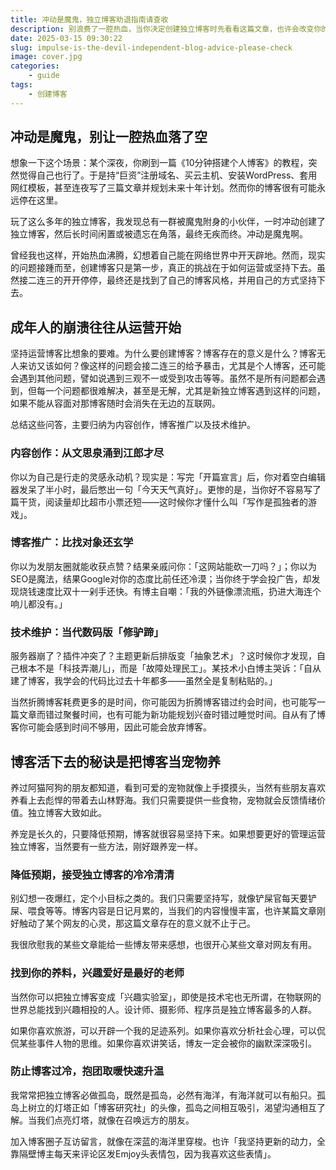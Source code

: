 ```yaml
---
title: 冲动是魔鬼，独立博客劝退指南请查收
description: 别浪费了一腔热血，当你决定创建独立博客时先看看这篇文章，也许会改变你的想法。
date: 2025-03-15 09:30:22
slug: impulse-is-the-devil-independent-blog-advice-please-check
image: cover.jpg
categories:
    - guide
tags: 
    - 创建博客
---
```


## 冲动是魔鬼，别让一腔热血落了空

想象一下这个场景：某个深夜，你刷到一篇《10分钟搭建个人博客》的教程，突然觉得自己也行了。于是持“巨资”注册域名、买云主机、安装WordPress、套用网红模板，甚至连夜写了三篇文章并规划未来十年计划。然而你的博客很有可能永远停在这里。

玩了这么多年的独立博客，我发现总有一群被魔鬼附身的小伙伴，一时冲动创建了独立博客，然后长时间闲置或被遗忘在角落，最终无疾而终。冲动是魔鬼啊。

曾经我也这样，开始热血沸腾，幻想着自己能在网络世界中开天辟地。然而，现实的问题接踵而至，创建博客只是第一步，真正的挑战在于如何运营或坚持下去。虽然接二连三的开开停停，最终还是找到了自己的博客风格，并用自己的方式坚持下去。

## 成年人的崩溃往往从运营开始

坚持运营博客比想象的要难。为什么要创建博客？博客存在的意义是什么？博客无人来访又该如何？像这样的问题会接二连三的给予暴击，尤其是个人博客，还可能会遇到其他问题，譬如说遇到三观不一或受到攻击等等。虽然不是所有问题都会遇到，但每一个问题都很难解决，甚至是无解，尤其是新独立博客遇到这样的问题，如果不能从容面对那博客随时会消失在无边的互联网。

总结这些问答，主要归纳为内容创作，博客推广以及技术维护。

### 内容创作：从文思泉涌到江郎才尽

你以为自己是行走的灵感永动机？现实是：写完「开篇宣言」后，你对着空白编辑器发呆了半小时，最后憋出一句「今天天气真好」。更惨的是，当你好不容易写了篇干货，阅读量却比超市小票还短——这时候你才懂什么叫「写作是孤独者的游戏」。

### 博客推广：比找对象还玄学

你以为发朋友圈就能收获点赞？结果亲戚问你：「这网站能砍一刀吗？」；你以为SEO是魔法，结果Google对你的态度比前任还冷漠；当你终于学会投广告，却发现烧钱速度比双十一剁手还快。有博主自嘲：「我的外链像漂流瓶，扔进大海连个响儿都没有。」

### 技术维护：当代数码版「修驴蹄」

服务器崩了？插件冲突了？主题更新后排版变「抽象艺术」？这时候你才发现，自己根本不是「科技弄潮儿」，而是「故障处理民工」。某技术小白博主哭诉：「自从建了博客，我学会的代码比过去十年都多——虽然全是复制粘贴的。」

当然折腾博客耗费更多的是时间，你可能因为折腾博客错过约会时间，也可能写一篇文章而错过聚餐时间，也有可能为新功能规划兴奋时错过睡觉时间。自从有了博客你可能会感到时间不够用，因此可能会放弃博客。

## 博客活下去的秘诀是把博客当宠物养

养过阿猫阿狗的朋友都知道，看到可爱的宠物就像上手摸摸头，当然有些朋友喜欢养看上去彪悍的带着去山林野海。我们只需要提供一些食物，宠物就会反馈情绪价值。独立博客大致如此。

养宠是长久的，只要降低预期，博客就很容易坚持下来。如果想要更好的管理运营独立博客，当然要有一些方法，刚好跟养宠一样。

### 降低预期，接受独立博客的冷冷清清

别幻想一夜爆红，定个小目标之类的。我们只需要坚持写，就像铲屎官每天要铲屎、喂食等等。博客内容是日记月累的，当我们的内容慢慢丰富，也许某篇文章刚好触动了某个网友的心灵，那这篇文章存在的意义就不止于己。

我很欣慰我的某些文章能给一些博友带来感想，也很开心某些文章对网友有用。

### 找到你的养料，兴趣爱好是最好的老师

当然你可以把独立博客变成「兴趣实验室」，即使是技术宅也无所谓，在物联网的世界总能找到兴趣相投的人。设计师、摄影师、程序员是独立博客最多的人群。

如果你喜欢旅游，可以开辟一个我的足迹系列。如果你喜欢分析社会心理，可以侃侃某些事件人物的思维。如果你喜欢讲笑话，博友一定会被你的幽默深深吸引。

### 防止博客过冷，抱团取暖快速升温

我常常把独立博客必做孤岛，既然是孤岛，必然有海洋，有海洋就可以有船只。孤岛上树立的灯塔正如「博客研究社」的头像，孤岛之间相互吸引，渴望沟通相互了解。当我们点亮灯塔，就像在召唤远方的朋友。

加入博客圈子互访留言，就像在深蓝的海洋里穿梭。也许「我坚持更新的动力，全靠隔壁博主每天来评论区发Emjoy头表情包，因为我喜欢这些表情」。